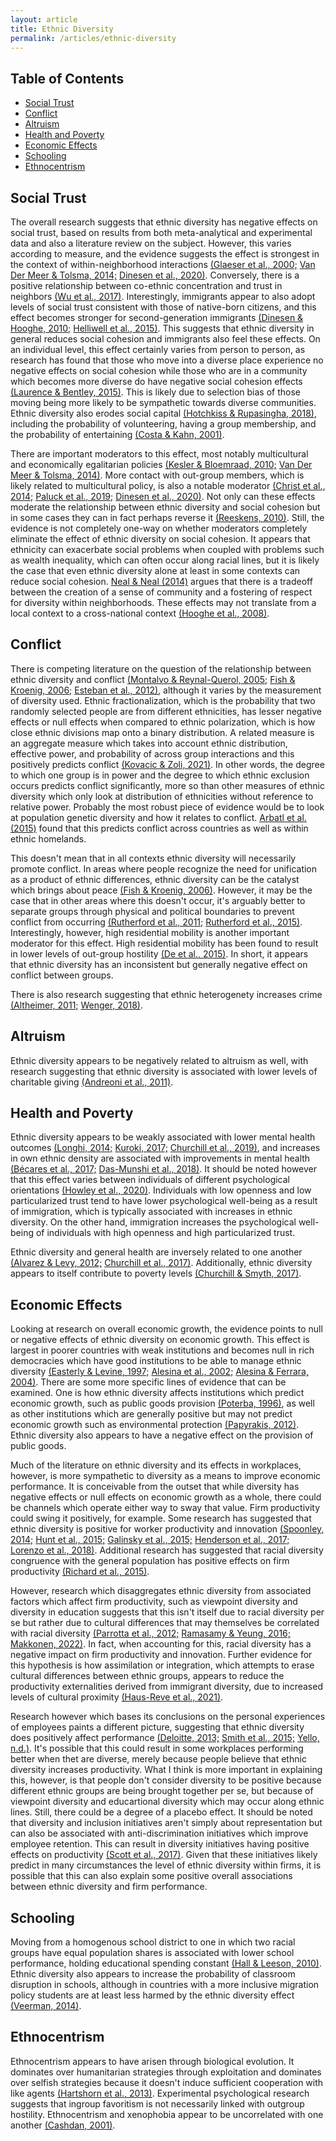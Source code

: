 ```yaml
---
layout: article
title: Ethnic Diversity
permalink: /articles/ethnic-diversity
---
```


<div markdown="1">

## Table of Contents
- [Social Trust](#social-trust)
- [Conflict](#conflict)
- [Altruism](#altruism)
- [Health and Poverty](#health-and-poverty)
- [Economic Effects](#economic-effects)
- [Schooling](#schooling)
- [Ethnocentrism](#ethnocentrism)

## Social Trust

The overall research suggests that ethnic diversity has negative effects on social trust, based on results from both meta-analytical and experimental data and also a literature review on the subject. However, this varies according to measure, and the evidence suggests the effect is strongest in the context of within-neighborhood interactions [(Glaeser et al., 2000;](https://scholar.harvard.edu/files/laibson/files/measuring_trust.pdf) [Van Der Meer & Tolsma, 2014;](https://bafybeia7okjmu2yyksgvggzdhfg342n2tmsau5tqh6wqksuak5ub3hhvxq.ipfs.cf-ipfs.com/Ethnic%20Diversity%20and%20Its%20Effects%20on%20Social%20Cohesion%20(van%20der%20Meer,%202014).pdf) [Dinesen et al., 2020)](https://www.annualreviews.org/doi/abs/10.1146/annurev-polisci-052918-020708). Conversely, there is a positive relationship between co-ethnic concentration and trust in neighbors [(Wu et al., 2017)](https://journals.sagepub.com/doi/full/10.1177/0042098017708939). Interestingly, immigrants appear to also adopt levels of social trust consistent with those of native-born citizens, and this effect becomes stronger for second-generation immigrants [(Dinesen & Hooghe, 2010;](https://journals.sagepub.com/doi/pdf/10.1111/j.1747-7379.2010.00822.x?casa_token=PRVrKPvQdYgAAAAA:6mMETyqE3_ehhA9xQnBAXIDDIJ0uO-_2EibBAP5J1-moqwj1RF1OKtnypEZO-tsCkuJdfSimRSLv) [Helliwell et al., 2015)](https://link.springer.com/article/10.1007/s11205-015-1026-2). This suggests that ethnic diversity in general reduces social cohesion and immigrants also feel these effects. On an individual level, this effect certainly varies from person to person, as research has found that those who move into a diverse place experience no negative effects on social cohesion while those who are in a community which becomes more diverse do have negative social cohesion effects [(Laurence & Bentley, 2015)](https://archive.is/EyRQQ). This is likely due to selection bias of those moving being more likely to be sympathetic towards diverse communities. Ethnic diversity also erodes social capital [(Hotchkiss & Rupasingha, 2018)](https://www2.census.gov/ces/wp/2018/CES-WP-18-32.pdf), including the probability of volunteering, having a group membership, and the probability of entertaining [(Costa & Kahn, 2001)](https://www.nber.org/system/files/working_papers/w8295/w8295.pdf).

There are important moderators to this effect, most notably multicultural and economically egalitarian policies [(Kesler & Bloemraad, 2010;](https://www.cambridge.org/core/journals/canadian-journal-of-political-science-revue-canadienne-de-science-politique/article/abs/does-immigration-erode-social-capital-the-conditional-effects-of-immigrationgenerated-diversity-on-trust-membership-and-participation-across-19-countries-19812000/EBCB80B2F9905B9F8E9D65307B4EE1A3) [Van Der Meer & Tolsma, 2014)](https://bafybeia7okjmu2yyksgvggzdhfg342n2tmsau5tqh6wqksuak5ub3hhvxq.ipfs.cf-ipfs.com/Ethnic%20Diversity%20and%20Its%20Effects%20on%20Social%20Cohesion%20(van%20der%20Meer,%202014).pdf). More contact with out-group members, which is likely related to multicultural policy, is also a notable moderator [(Christ et al., 2014;](https://www.ncbi.nlm.nih.gov/pmc/articles/PMC3964129/) [Paluck et al., 2019;](https://www.cambridge.org/core/services/aop-cambridge-core/content/view/142C913E7FA9E121277B29E994124EC5/S2398063X18000258a.pdf/contact_hypothesis_reevaluated.pdf) [Dinesen et al., 2020)](https://www.annualreviews.org/doi/abs/10.1146/annurev-polisci-052918-020708). Not only can these effects moderate the relationship between ethnic diversity and social cohesion but in some cases they can in fact perhaps reverse it [(Reeskens, 2010)](https://cipe.umd.edu/conferences/Maastricht/conf_papers/Papers/Ethnic-cultural_Diversity.pdf). Still, the evidence is not completely one-way on whether moderators completely eliminate the effect of ethnic diversity on social cohesion. It appears that ethnicity can exacerbate social problems when coupled with problems such as wealth inequality, which can often occur along racial lines, but it is likely the case that even ethnic diversity alone at least in some contexts can reduce social cohesion. [Neal & Neal (2014)](https://link.springer.com/article/10.1007/s10464-013-9608-0) argues that there is a tradeoff between the creation of a sense of community and a fostering of respect for diversity within neighborhoods. These effects may not translate from a local context to a cross-national context [(Hooghe et al., 2008)](https://journals.sagepub.com/doi/10.1177/0010414008325286).

## Conflict

There is competing literature on the question of the relationship between ethnic diversity and conflict [(Montalvo & Reynal-Querol, 2005;](http://www.econ.upf.edu/~reynal/aer_final_conflict.pdf) [Fish & Kroenig, 2006;](https://polisci.berkeley.edu/sites/default/files/people/u3833/DiversityConflictandDemocracy.pdf) [Esteban et al., 2012)](https://www.aeaweb.org/articles?id=10.1257/aer.102.4.1310), although it varies by the measurement of diversity used. Ethnic fractionalization, which is the probability that two randomly selected people are from different ethnicities, has lesser negative effects or null effects when compared to ethnic polarization, which is how close ethnic divisions map onto a binary distribution. A related measure is an aggregate measure which takes into account ethnic distribution, effective power, and probability of across group interactions and this positively predicts conflict [(Kovacic & Zoli, 2021)](https://link.springer.com/article/10.1007/s00355-021-01317-y). In other words, the degree to which one group is in power and the degree to which ethnic exclusion occurs predicts conflict significantly, more so than other measures of ethnic diversity which only look at distribution of ethnicities without reference to relative power. Probably the most robust piece of evidence would be to look at population genetic diversity and how it relates to conflict. [Arbatl et al. (2015)](https://www.nber.org/system/files/working_papers/w21079/w21079.pdf) found that this predicts conflict across countries as well as within ethnic homelands.

This doesn't mean that in all contexts ethnic diversity will necessarily promote conflict. In areas where people recognize the need for unification as a product of ethnic differences, ethnic diversity can be the catalyst which brings about peace [(Fish & Kroenig, 2006)](https://polisci.berkeley.edu/sites/default/files/people/u3833/DiversityConflictandDemocracy.pdf). However, it may be the case that in other areas where this doesn't occur, it's arguably better to separate groups through physical and political boundaries to prevent conflict from occurring [(Rutherford et al., 2011;](https://arxiv.org/abs/1110.1409) [Rutherford et al., 2015)](https://link.springer.com/chapter/10.1007/978-1-4939-1705-1_12). Interestingly, however, high residential mobility is another important moderator for this effect. High residential mobility has been found to result in lower levels of out-group hostility [(De et al., 2015)](https://www.ncbi.nlm.nih.gov/pmc/articles/PMC4672305/pdf/srep17963.pdf). In short, it appears that ethnic diversity has an inconsistent but generally negative effect on conflict between groups.

There is also research suggesting that ethnic heterogenety increases crime [(Altheimer, 2011;](https://www.tandfonline.com/doi/abs/10.1080/01924036.2007.9678758) [Wenger, 2018)](https://journals.sagepub.com/doi/full/10.1177/0011128718768726).

## Altruism

Ethnic diversity appears to be negatively related to altruism as well, with research suggesting that ethnic diversity is associated with lower levels of charitable giving [(Andreoni et al., 2011)](https://www.nber.org/system/files/working_papers/w17618/w17618.pdf).

## Health and Poverty

Ethnic diversity appears to be weakly associated with lower mental health outcomes [(Longhi, 2014;](https://www.researchgate.net/publication/266144169_Cultural_Diversity_and_Subjective_Wellbeing)  [Kuroki, 2017;](https://link.springer.com/article/10.1007/s00148-017-0657-9)  [Churchill et al., 2019)](https://www.researchgate.net/publication/327971738_Neighbourhood_Ethnic_Diversity_and_Mental_Health_in_Australia), and increases in own ethnic density are associated with improvements in mental health [(Bécares et al., 2017;](https://www.cambridge.org/core/journals/psychological-medicine/article/abs/ethnic-density-effects-for-adult-mental-health-systematic-review-and-metaanalysis-of-international-studies/A24EC5BAF9D8B12450A940A7D3A6A887) [Das-Munshi et al., 2018)](https://www.cambridge.org/core/journals/the-british-journal-of-psychiatry/article/ethnic-density-as-a-buffer-for-psychotic-experiences-findings-from-a-national-survey-empiric/6996920C34314755C7D02BC7C0C016FB). It should be noted however that this effect varies between individuals of different psychological orientations [(Howley et al., 2020)](https://papers.ssrn.com/sol3/papers.cfm?abstract_id=3321720). Individuals with low openness and low particularized trust tend to have lower psychological well-being as a result of immigration, which is typically associated with increases in ethnic diversity. On the other hand, immigration increases the psychological well-being of individuals with high openness and high particularized trust.

Ethnic diversity and general health are inversely related to one another [(Alvarez & Levy, 2012;](https://archive.is/UF8IT) [Churchill et al., 2017)](https://link.springer.com/article/10.1007/s11205-016-1454-7). Additionally, ethnic diversity appears to itself contribute to poverty levels [(Churchill & Smyth, 2017)](https://www.sciencedirect.com/science/article/abs/pii/S0305750X17300694?via%3Dihub).

## Economic Effects

Looking at research on overall economic growth, the evidence points to null or negative effects of ethnic diversity on economic growth. This effect is largest in poorer countries with weak institutions and becomes null in rich democracies which have good institutions to be able to manage ethnic diversity [(Easterly & Levine, 1997;](http://www.sba.muohio.edu/davisgk/growth%20readings/1.pdf) [Alesina et al., 2002;](https://archive.is/HSsBl) [Alesina & Ferrara, 2004)](https://www.nber.org/system/files/working_papers/w10313/w10313.pdf). There are some more specific lines of evidence that can be examined. One is how ethnic diversity affects institutions which predict economic growth, such as public goods provision [(Poterba, 1996)](https://www.nber.org/papers/w5677), as well as other institutions which are generally positive but may not predict economic growth such as environmental protection [(Papyrakis, 2012)](https://archive.is/wF2el). Ethnic diversity also appears to have a negative effect on the provision of public goods.

Much of the literature on ethnic diversity and its effects in workplaces, however, is more sympathetic to diversity as a means to improve economic performance. It is conceivable from the outset that while diversity has negative effects or null effects on economic growth as a whole, there could be channels which operate either way to sway that value. Firm productivity could swing it positively, for example. Some research has suggested that ethnic diversity is positive for worker productivity and innovation [(Spoonley, 2014;](https://wol.iza.org/articles/superdiversity-social-cohesion-and-economic-benefits) [Hunt et al., 2015;](https://www.insurance.ca.gov/diversity/41-ISDGBD/GBDExternal/upload/McKinseyDivmatters-201501.pdf) [Galinsky et al., 2015;](https://journals.sagepub.com/doi/10.1177/1745691615598513) [Henderson et al., 2017;](http://www.na-businesspress.com/JBD/JBD17-3/HendersonL_17_3_.pdf) [Lorenzo et al., 2018)](https://www.bcg.com/en-us/publications/2018/how-diverse-leadership-teams-boost-innovation). Additional research has suggested that racial diversity congruence with the general population has positive effects on firm productivity [(Richard et al., 2015)](https://journals.sagepub.com/doi/abs/10.1177/0149206315579511).

However, research which disaggregates ethnic diversity from associated factors which affect firm productivity, such as viewpoint diversity and diversity in education suggests that this isn't itself due to racial diversity per se but rather due to cultural differences that may themselves be correlated with racial diversity [(Parrotta et al., 2012;](https://ftp.iza.org/dp6973.pdf) [Ramasamy & Yeung, 2016;](https://www.tandfonline.com/doi/full/10.1080/13504851.2015.1130785) [Makkonen, 2022)](https://www.emerald.com/insight/content/doi/10.1108/EJIM-09-2021-0474/full/html). In fact, when accounting for this, racial diversity has a negative impact on firm productivity and innovation. Further evidence for this hypothesis is how assimilation or integration, which attempts to erase cultural differences between ethnic groups, appears to reduce the productivity externalities derived from immigrant diversity, due to increased levels of cultural proximity [(Haus-Reve et al., 2021)](https://www.tandfonline.com/doi/full/10.1080/00130095.2021.1897462).

Research however which bases its conclusions on the personal experiences of employees paints a different picture, suggesting that ethnic diversity does positively affect performance [(Deloitte, 2013;](https://www2.deloitte.com/content/dam/Deloitte/au/Documents/human-capital/deloitte-au-hc-diversity-inclusion-soup-0513.pdf) [Smith et al., 2015;](https://www2.deloitte.com/content/dam/Deloitte/us/Documents/about-deloitte/us-inclus-millennial-influence-120215.pdf) [Yello, n.d.)](https://yello.co/blog/diversity-in-the-workplace-statistics/). It's possible that this could result in some workplaces performing better when thet are diverse, merely because people believe that ethnic diversity increases productivity. What I think is more important in explaining this, however, is that people don't consider diversity to be positive because different ethnic groups are being brought together per se, but because of viewpoint diversity and educartional diversity which may occur along ethnic lines. Still, there could be a degree of a placebo effect. It should be noted that diversity and inclusion initiatives aren't simply about representation but can also be associated with anti-discrimination initiatives which improve employee retention. This can result in diversity initiatives having positive effects on productivity [(Scott et al., 2017)]([https://www.kaporcenter.org/tech-leavers/](https://www.kaporcenter.org/wp-content/uploads/2017/08/TechLeavers2017.pdf)). Given that these initiatives likely predict in many circumstances the level of ethnic diversity within firms, it is possible that this can also explain some positive overall associations between ethnic diversity and firm performance.

## Schooling

Moving from a homogenous school district to one in which two racial groups have equal population shares is associated with lower school performance, holding educational spending constant [(Hall & Leeson, 2010)](https://onlinelibrary.wiley.com/doi/abs/10.1111/j.1536-7150.2010.00721.x). Ethnic diversity also appears to increase the probability of classroom disruption in schools, although in countries with a more inclusive migration policy students are at least less harmed by the ethnic diversity effect [(Veerman, 2014)](https://www.tandfonline.com/doi/abs/10.1080/03055698.2015.955750).

## Ethnocentrism

Ethnocentrism appears to have arisen through biological evolution. It dominates over humanitarian strategies through exploitation and dominates over selfish strategies because it doesn't induce sufficient cooperation with like agents [(Hartshorn et al., 2013)](https://www.jasss.org/16/3/7.html). Experimental psychological research suggests that ingroup favoritism is not necessarily linked with outgroup hostility. Ethnocentrism and xenophobia appear to be uncorrelated with one another [(Cashdan, 2001)](https://www.journals.uchicago.edu/doi/abs/10.1086/323821?journalCode=ca&).

</div>

